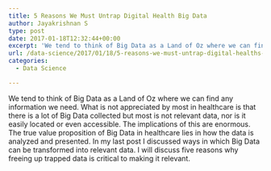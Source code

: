 ```yaml
---
title: 5 Reasons We Must Untrap Digital Health Big Data
author: Jayakrishnan S
type: post
date: 2017-01-18T12:32:44+00:00
excerpt: 'We tend to think of Big Data as a Land of Oz where we can find any information we need. What is not appreciated by most in healthcare is that there is a lot of Big Data collected but most is not relevant data, nor is it easily located or even accessible. The implications of this are enormous. The true value proposition of Big Data in healthcare lies in how the data is analyzed and presented. In my last post I discussed ways in which Big Data can be transformed into relevant data. I will discuss five reasons why freeing up a�?trappeda�� data is critical to making it relevant. '
url: /data-science/2017/01/18/5-reasons-we-must-untrap-digital-healths-big-data/
categories:
  - Data Science

---
```

We tend to think of Big Data as a Land of Oz where we can find any information we need. What is not appreciated by most in healthcare is that there is a lot of Big Data collected but most is not relevant data, nor is it easily located or even accessible. The implications of this are enormous. The true value proposition of Big Data in healthcare lies in how the data is analyzed and presented. In my last post I discussed ways in which Big Data can be transformed into relevant data. I will discuss five reasons why freeing up trapped data is critical to making it relevant.